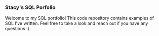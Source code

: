 ### **Stacy's SQL Porfolio**

Welcome to my SQL portfolio! This code repository contains examples of SQL I've written. Feel free to take a look and reach out if you have any questions :) 
